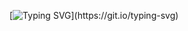 [![Typing SVG](https://readme-typing-svg.demolab.com/?lines=Goodbye,+papa;please+pray+for+me.)](https://git.io/typing-svg)
